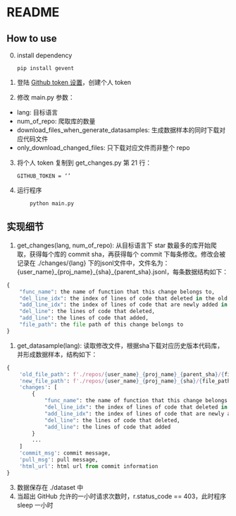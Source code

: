 # README

## How to use
0. install dependency 
    ```
    pip install gevent
    ```
1. 登陆 [Github token 设置](https://github.com/settings/tokens)，创建个人 token 

2. 修改 main.py 参数：

* lang: 目标语言
* num_of_repo: 爬取库的数量
* download_files_when_generate_datasamples: 生成数据样本的同时下载对应代码文件
* only_download_changed_files: 只下载对应文件而非整个 repo

3. 将个人 token 复制到 get_changes.py 第 21 行：
    ```
    GITHUB_TOKEN = ‘’ 
    ```
4. 运行程序

    ```
        python main.py
    ```

## 实现细节

1. get_changes(lang, num_of_repo):  从目标语言下 star 数最多的库开始爬取，获得每个库的 commit sha，再获得每个 commit 下每条修改。修改会被记录在 ./changes/{lang} 下的jsonl文件中，文件名为：{user_name}\_{proj_name}\_{sha}\_{parent_sha}.jsonl，每条数据结构如下：

```python
{
    "func_name": the name of function that this change belongs to,
    "del_line_idx": the index of lines of code that deleted in the old version,
    "add_line_idx": the index of lines of code that are newly added in the new version,
    "del_line": the lines of code that deleted,
    "add_line": the lines of code that added,
    "file_path": the file path of this change belongs to
}
```

1. get_datasample(lang): 读取修改文件，根据sha下载对应历史版本代码库，并形成数据样本，结构如下：

```python
{
    'old_file_path': f'./repos/{user_name}_{proj_name}_{parent_sha}/{file_path_within_proj}',
    'new_file_path': f'./repos/{user_name}_{proj_name}_{sha}/{file_path_within_proj}',
    'changes': [
        {
            "func_name": the name of function that this change belongs to,
            "del_line_idx": the index of lines of code that deleted in the old version,
            "add_line_idx": the index of lines of code that are newly added in the new version,
            "del_line": the lines of code that deleted,
            "add_line": the lines of code that added
        }
        ...
    ]
    'commit_msg': commit message,
    'pull_msg': pull message,
    'html_url': html url from commit information
}
```

3. 数据保存在 ./dataset 中
4. 当超出 GitHub 允许的一小时请求次数时，r.status_code == 403，此时程序 sleep 一小时 